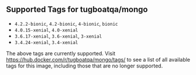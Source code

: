 ## Supported Tags for tugboatqa/mongo

* `4.2.2-bionic`, `4.2-bionic`, `4-bionic`, `bionic`
* `4.0.15-xenial`, `4.0-xenial`
* `3.6.17-xenial`, `3.6-xenial`, `3-xenial`
* `3.4.24-xenial`, `3.4-xenial`

The above tags are currently supported. Visit https://hub.docker.com/r/tugboatqa/mongo/tags/ to see a list of all available tags for this image, including those that are no longer supported.
